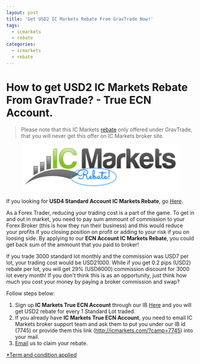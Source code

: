 ```yaml
---
layout: post
title: 'Get USD2 IC Markets Rebate From GravTrade Now!'
tags:
  - icmarkets
  - rebate
categories:
  - icmarkets
  - rebate
---
```

# How to get USD2 IC Markets Rebate From GravTrade? - True ECN Account.
> Please note that this IC Markets [rebate](http://www.gravtrade.com/bonus-and-rebates/ "rebate") only offered under GravTrade, that you will never get this offer on IC Markets broker site.

<div align="center">
<img alt="True ECN Account IC Markets Rebate" src="/static/img/general-image/ic-markets-rebate.PNG" title="True ECN Account IC Markets Rebate">
</div>

If you looking for **USD4 Standard Account IC Markets Rebate**, go [Here](http://www.gravtrade.com/icmarkets/rebate/2016/10/04/ic-markets-rebate-standard-account.html "Standard Account IC Markets Rebate").

As a Forex Trader, reducing your trading cost is a part of the game. To get in and out in market, you need to pay sum ammount of commission to your Forex Broker (this is how they run their business) and this would reduce your profits if you closing position on profit or adding to your risk if you on loosing side. By applying to our **ECN Account IC Markets Rebate**, you could get back sum of the ammount that you paid to broker!

If you trade 3000 standard lot monthly and the commission was USD7 per lot, your trading cost would be USD21000. While if you get 0.2 pips (USD2) rebate per lot, you will get 29% (USD6000) commission discount for 3000 lot every month! If you don't think this is as an opportunity, just think how much you cost your money by paying a broker commission and swap?

Follow steps below:

1. Sign up **IC Markets True ECN Account** through our IB [Here](http://www.icmarkets.com/forex-trading/open-a-live-account/?camp=7746 "Here") and you will get USD2 rebate for every 1 Standard Lot traded.
2. If you already have **IC Markets True ECN Account**, you need to email IC Markets broker support team and ask them to put you under our IB id (7745) or provide them this link (http://icmarkets.com/?camp=7745) into your mail.
3. [Email](http://www.gravtrade.com/contact "Email") us to claim your rebate.

[*Term and condition applied](http://www.gravtrade.com/term-and-condition/ "Term and condition applied")
